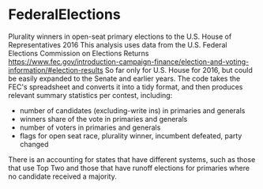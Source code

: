 # FederalElections
Plurality winners in open-seat primary elections to the U.S. House of Representatives 2016
This analysis uses data from the U.S. Federal Elections Commission on Elections Returns
https://www.fec.gov/introduction-campaign-finance/election-and-voting-information/#election-results
So far only for U.S. House for 2016, but could be easily expanded to the Senate and earlier years.
The code takes the FEC's spreadsheet and converts it into a tidy format, and then produces relevant summary statistics per contest, including:
* number of candidates (excluding-write ins) in primaries and generals
* winners share of the vote in primaries and generals
* number of voters in primaries and generals
* flags for open seat race, plurality winner, incumbent defeated, party changed

There is an accounting for states that have different systems, such as those that use Top Two and those that have runoff elections for primaries where no candidate received a majority.
